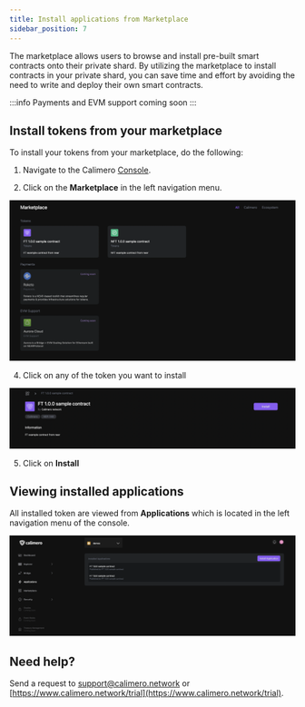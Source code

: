 ```yaml
---
title: Install applications from Marketplace
sidebar_position: 7
---
```


The marketplace allows users to browse and install pre-built smart contracts onto their private shard. By utilizing the marketplace to install contracts in your private shard, you can save time and effort by avoiding the need to write and deploy their own smart contracts. 


:::info
Payments and EVM support coming soon
:::


## Install tokens from your marketplace

To install your tokens from your marketplace, do the following:

1. Navigate to the Calimero [Console](https://app.calimero.network/dashboard).

2. Click on the **Marketplace** in the left navigation menu.

![](../../static/img/marketplace.png)

4. Click on any of the token you want to install

![](../../static/img/ft_marketplace.png)

5. Click on **Install**


## Viewing  installed applications

All installed token are viewed from **Applications** which is located in the left navigation menu of the console.

![](../../static/img/applications.png)


## Need help?

Send a request to [support@calimero.network](mailto:support@calimero.network) or [https://www.calimero.network/trial](https://www.calimero.network/trial).

